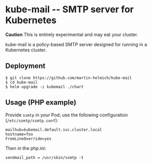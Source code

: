 # kube-mail -- SMTP server for Kubernetes

**Caution** This is entirely experimental and may eat your cluster.

kube-mail is a policy-based SMTP server designed for running in a Kubernetes cluster.

## Deployment

```
$ git clone https://github.com/martin-helmich/kube-mail
$ cd kube-mail
$ helm upgrade -i kubemail ./chart
```

## Usage (PHP example)

Provide `ssmtp` in your Pod; use the following configuration (`/etc/ssmtp/ssmtp.conf`):

```
mailhub=kubemail.default.svc.cluster.local
hostname=foo
FromLineOverride=yes
```

Then in the php.ini:

```
sendmail_path = /usr/sbin/ssmtp -t
```
